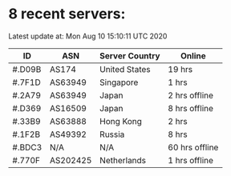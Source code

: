 # 8 recent servers:

Latest update at: Mon Aug 10 15:10:11 UTC 2020

| ID | ASN | Server Country | Online |
| -- | --- | -------------- | ------ |
| #.D09B | AS174 | United States | 19 hrs |
| #.7F1D | AS63949 | Singapore | 1 hrs |
| #.2A79 | AS63949 | Japan | 2 hrs offline |
| #.D369 | AS16509 | Japan | 8 hrs offline |
| #.33B9 | AS63888 | Hong Kong | 2 hrs |
| #.1F2B | AS49392 | Russia | 8 hrs |
| #.BDC3 | N/A | N/A | 60 hrs offline |
| #.770F | AS202425 | Netherlands | 1 hrs offline |

